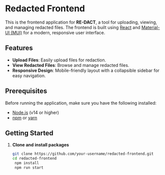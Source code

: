 # Redacted Frontend

This is the frontend application for **RE-DACT**, a tool for uploading, viewing, and managing redacted files. The frontend is built using [React](https://reactjs.org/) and [Material-UI (MUI)](https://mui.com/) for a modern, responsive user interface.

## Features

- **Upload Files**: Easily upload files for redaction.
- **View Redacted Files**: Browse and manage redacted files.
- **Responsive Design**: Mobile-friendly layout with a collapsible sidebar for easy navigation.

## Prerequisites

Before running the application, make sure you have the following installed:

- [Node.js](https://nodejs.org/) (v14 or higher)
- [npm](https://www.npmjs.com/) or [yarn](https://yarnpkg.com/)

## Getting Started

1. **Clone and install packages**

   ```bash
   git clone https://github.com/your-username/redacted-frontend.git
   cd redacted-frontend
    npm install
    npm run start
    ```